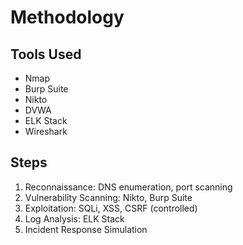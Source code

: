 # Methodology

## Tools Used
- Nmap
- Burp Suite
- Nikto
- DVWA
- ELK Stack
- Wireshark

## Steps
1. Reconnaissance: DNS enumeration, port scanning
2. Vulnerability Scanning: Nikto, Burp Suite
3. Exploitation: SQLi, XSS, CSRF (controlled)
4. Log Analysis: ELK Stack
5. Incident Response Simulation
